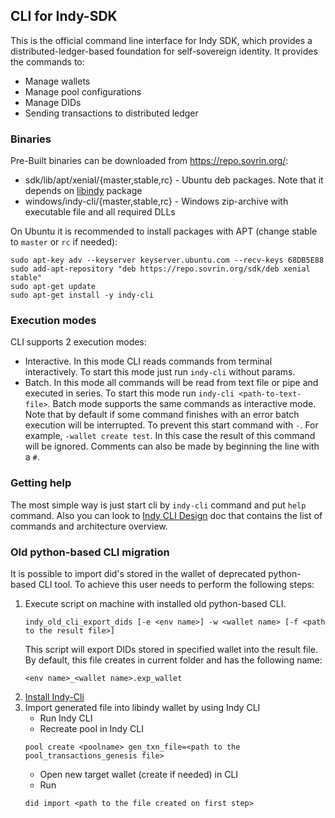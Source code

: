 ## CLI for Indy-SDK

This is the official command line interface for Indy SDK, which provides a distributed-ledger-based
foundation for self-sovereign identity. It provides the commands to:
* Manage wallets
* Manage pool configurations
* Manage DIDs
* Sending transactions to distributed ledger

### Binaries
Pre-Built binaries can be downloaded from https://repo.sovrin.org/:
* sdk/lib/apt/xenial/{master,stable,rc} - Ubuntu deb packages. Note that it depends on [libindy](../README.md) package
* windows/indy-cli/{master,stable,rc} - Windows zip-archive with executable file and all required DLLs

On Ubuntu it is recommended to install packages with APT (change stable to `master` or `rc` if needed):
```
sudo apt-key adv --keyserver keyserver.ubuntu.com --recv-keys 68DB5E88
sudo add-apt-repository "deb https://repo.sovrin.org/sdk/deb xenial stable"
sudo apt-get update
sudo apt-get install -y indy-cli
```

### Execution modes
CLI supports 2 execution modes:
* Interactive. In this mode CLI reads commands from terminal interactively. To start this mode just run `indy-cli`
without params.
* Batch. In this mode all commands will be read from text file or pipe and executed in series. To start this mode run
`indy-cli <path-to-text-file>`. Batch mode supports the same commands as interactive mode. Note that by default if some
command finishes with an error batch execution will be interrupted. To prevent this start command with `-`.
For example, `-wallet create test`. In this case the result of this command will be ignored. Comments can also be made
by beginning the line with a `#`.

### Getting help
The most simple way is just start cli by `indy-cli` command and put `help` command. Also you can look to
[Indy CLI Design](../doc/design/001-cli) doc that contains the list of commands and architecture overview.

### Old python-based CLI migration
It is possible to import did's stored in the wallet of deprecated python-based CLI tool.
To achieve this user needs to perform the following steps:
1. Execute script on machine with installed old python-based CLI.
    ```
    indy_old_cli_export_dids [-e <env name>] -w <wallet name> [-f <path to the result file>]
    ```
    This script will export DIDs stored in specified wallet into the result file.
By default, this file creates in current folder and has the following name:
    ```
    <env name>_<wallet name>.exp_wallet
    ```
2. [Install Indy-Cli](#binaries)
3. Import generated file into libindy wallet by using Indy CLI
    * Run Indy CLI
    * Recreate pool in Indy CLI
    ```
    pool create <poolname> gen_txn_file=<path to the pool_transactions_genesis file>
    ```
    * Open new target wallet (create if needed) in CLI
    * Run
    ```
    did import <path to the file created on first step>
    ```
